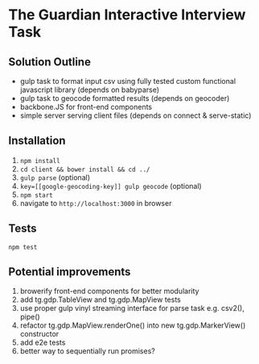 # The Guardian Interactive Interview Task

## Solution Outline

* gulp task to format input csv using fully tested custom functional javascript library (depends on babyparse)
* gulp task to geocode formatted results (depends on geocoder)
* backbone.JS for front-end components
* simple server serving client files (depends on connect & serve-static)

## Installation

1. `npm install`
2. `cd client && bower install && cd ../`
3. `gulp parse` (optional)
4. `key=[[google-geocoding-key]] gulp geocode` (optional)
5. `npm start`
5. navigate to `http://localhost:3000` in browser

## Tests

`npm test`

## Potential improvements

1. browerify front-end components for better modularity
2. add tg.gdp.TableView and tg.gdp.MapView tests
3. use proper gulp vinyl streaming interface for parse task e.g. csv2(), pipe()
4. refactor tg.gdp.MapView.renderOne() into new tg.gdp.MarkerView() constructor
5. add e2e tests
6. better way to sequentially run promises?
